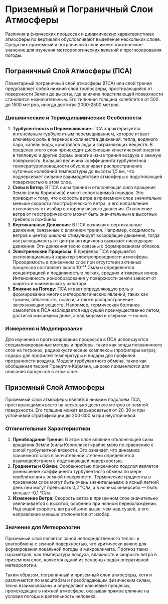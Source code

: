 # Приземный и Пограничный Слои Атмосферы

Различия в физических процессах и динамических характеристиках атмосферы по вертикали обусловливают выделение нескольких слоев. Среди них приземный и пограничный слои имеют критическое значение для изучения метеорологических явлений и прогнозирования погоды.

## Пограничный Слой Атмосферы (ПСА)

Планетарный пограничный слой атмосферы (ПСА) или слой трения представляет собой нижний слой тропосферы, простирающийся от поверхности Земли до высоты, где влияние подстилающей поверхности становится незначительным. Его типичная толщина колеблется от 500 до 1500 метров, иногда достигая 2000-2500 метров.

### Динамические и Термодинамические Особенности

1. **Турбулентность и Перемешивание**: ПСА характеризуется интенсивным турбулентным перемешиванием, которое играет ключевую роль в переносе количества движения, тепла, водяного пара, капель воды, кристаллов льда и загрязняющих веществ. В пределах этого слоя происходит диссипация кинетической энергии в тепловую и другие формы энергии из-за трения воздуха о земную поверхность. Большая величина коэффициента турбулентной температуропроводности обусловливает распространение суточных колебаний температуры до высоты 1,5 км, что подчеркивает сильное взаимодействие атмосферы с подстилающей поверхностью в этом слое.
2. **Силы и Ветер**: В ПСА силы трения и отклоняющая сила вращения Земли (сила Кориолиса) имеют сопоставимый порядок. Это приводит к тому, что скорость ветра в приземном слое значительно меньше скорости геострофического ветра, а его направление отклоняется от изобар в сторону низкого давления. Отклонение ветра от геострофического может быть значительным в высотных гребнях и ложбинах.
3. **Вертикальные Движения**: В ПСА возникают вертикальные движения, связанные с влиянием трения. Например, сходимость ветров к центру циклона стимулирует восходящие движения, тогда как расходимость от центра антициклона вызывает нисходящие движения. Эти движения тесно связаны с формированием облаков.
4. **Электрические Процессы**: В пределах ПСА нарушается экспоненциальный характер электропроводности атмосферы. Проводимость в приземном слое при отсутствии активных процессов составляет около 10⁻¹⁴ См/м и определяется концентрацией и подвижностью легких, средних и тяжелых ионов. Интенсивность ионообразования у поверхности земли зависит от широты и наименьшая у экватора.
5. **Влияние на Погоду**: ПСА играет определяющую роль в формировании многих метеорологических явлений, таких как туманы, облачность, осадки, а также распространение загрязняющих веществ. Например, термическая болтанка самолетов в ПСА наблюдается над сушей преимущественно летом, достигая максимума днем, а над морями и озерами — ночью.

### Измерения и Моделирование

Для изучения и прогнозирования процессов в ПСА используются специализированные методы и приборы, такие как зонды пограничного слоя на тетронах, радиоакустические комплексы (профилеры ветра), содары для профилей температуры и лидары для профилей прозрачности воздуха. Модели турбулентного обмена, такие как обобщенная теория Прандтля-Кармана, широко применяются для описания процессов в этом слое.

## Приземный Слой Атмосферы

Приземный слой атмосферы является нижним подслоем ПСА, простирающимся всего на несколько десятков метров от земной поверхности. Его толщина может варьироваться от 20-30 м при устойчивой стратификации до 200-300 м при неустойчивой.

### Отличительные Характеристики

1. **Преобладание Трения**: В этом слое влияние отклоняющей силы вращения Земли (силы Кориолиса) крайне мало по сравнению с силой турбулентной вязкости. Это означает, что динамика приземного слоя в значительной степени определяется взаимодействием с подстилающей поверхностью.
2. **Градиенты и Обмен**: Особенностью приземного подслоя является уменьшение коэффициента турбулентного обмена по мере приближения к земной поверхности. Термические градиенты в приземном слое могут быть очень значительными: в ясный летний день они могут превышать 0,2 °С/м, а в ночных инверсиях — быть меньше -0,1 °С/м.
3. **Изменение Ветра**: Скорость ветра в приземном слое значительно увеличивается с высотой, особенно при ночном переохлаждении. Над водой скорость ветра обычно выше, чем над сушей, а его направление меньше отклоняется от изобар.

### Значение для Метеорологии

Приземный слой является зоной непосредственного тепло- и влагообмена с земной поверхностью, что критически важно для формирования локальной погоды и микроклимата. Прогноз таких параметров, как температура воздуха, влажность и скорость ветра в приземном слое, является одной из основных задач оперативной метеорологии.

Таким образом, пограничный и приземный слои атмосферы, хотя и различаются по масштабам и преобладающим физическим силам, тесно взаимосвязаны и определяют ключевые процессы, происходящие в нижней атмосфере, оказывая прямое влияние на условия погоды и деятельность человека.
